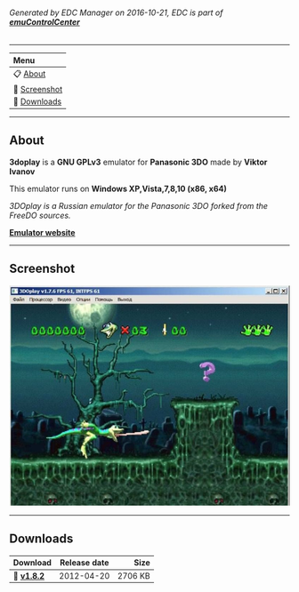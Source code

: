 ###### Generated by EDC Manager on 2016-10-21, EDC is part of [**emuControlCenter**](https://github.com/PhoenixInteractiveNL/emuControlCenter/wiki)
***
| **Menu** |
|:---------|
| :clipboard: [About](#about) |
| :sunrise: [Screenshot](#screenshot) |
| :floppy_disk: [Downloads](#downloads) |
***
## About
**3doplay** is a **GNU GPLv3** emulator for **Panasonic 3DO** made by **Viktor Ivanov**

This emulator runs on **Windows XP,Vista,7,8,10 (x86, x64)**

_3DOplay is a Russian emulator for the Panasonic 3DO forked from the FreeDO sources._

[**Emulator website**](https://code.google.com/archive/p/3doplay/)
***
## Screenshot
![](https://raw.githubusercontent.com/PhoenixInteractiveNL/edc-masterhook/master/downloadhooks/3doplay/3doplay_screen.jpg)
***
## Downloads
| Download | Release date  | Size       |
|:---------|:-------------:|-----------:|
| :floppy_disk: [**v1.8.2**](https://github.com/PhoenixInteractiveNL/edc-repo0001/raw/master/3doplay/1.8.2.7z) | 2012-04-20 | 2706 KB |
